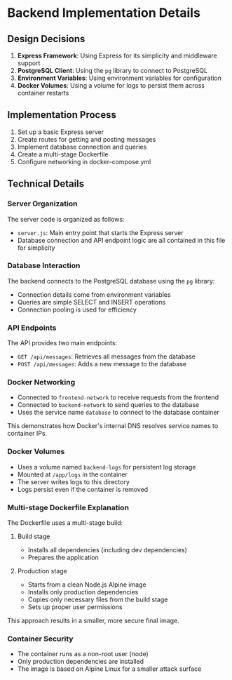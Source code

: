 # Backend Implementation Details

## Design Decisions

1. **Express Framework**: Using Express for its simplicity and middleware support
2. **PostgreSQL Client**: Using the `pg` library to connect to PostgreSQL
3. **Environment Variables**: Using environment variables for configuration
4. **Docker Volumes**: Using a volume for logs to persist them across container restarts

## Implementation Process

1. Set up a basic Express server
2. Create routes for getting and posting messages
3. Implement database connection and queries
4. Create a multi-stage Dockerfile
5. Configure networking in docker-compose.yml

## Technical Details

### Server Organization

The server code is organized as follows:
- `server.js`: Main entry point that starts the Express server
- Database connection and API endpoint logic are all contained in this file for simplicity

### Database Interaction

The backend connects to the PostgreSQL database using the `pg` library:
- Connection details come from environment variables
- Queries are simple SELECT and INSERT operations
- Connection pooling is used for efficiency

### API Endpoints

The API provides two main endpoints:
- `GET /api/messages`: Retrieves all messages from the database
- `POST /api/messages`: Adds a new message to the database

### Docker Networking

- Connected to `frontend-network` to receive requests from the frontend
- Connected to `backend-network` to send queries to the database
- Uses the service name `database` to connect to the database container
  
This demonstrates how Docker's internal DNS resolves service names to container IPs.

### Docker Volumes

- Uses a volume named `backend-logs` for persistent log storage
- Mounted at `/app/logs` in the container
- The server writes logs to this directory
- Logs persist even if the container is removed

### Multi-stage Dockerfile Explanation

The Dockerfile uses a multi-stage build:
1. Build stage
   - Installs all dependencies (including dev dependencies)
   - Prepares the application

2. Production stage
   - Starts from a clean Node.js Alpine image
   - Installs only production dependencies
   - Copies only necessary files from the build stage
   - Sets up proper user permissions

This approach results in a smaller, more secure final image.

### Container Security

- The container runs as a non-root user (node)
- Only production dependencies are installed
- The image is based on Alpine Linux for a smaller attack surface